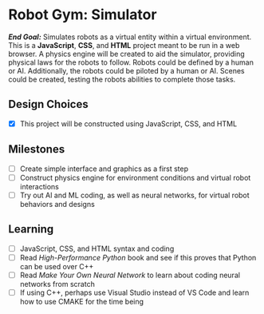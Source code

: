 # Robot Gym: Simulator
***End Goal:*** Simulates robots as a virtual entity within a virtual environment.  This is a **JavaScript**, **CSS**, and **HTML** project meant to be run in a web browser.  A physics engine will be created to aid the simulator, providing physical laws for the robots to follow.  Robots could be defined by a human or AI.  Additionally, the robots could be piloted by a human or AI.  Scenes could be created, testing the robots abilities to complete those tasks.

## Design Choices
- [x] This project will be constructed using JavaScript, CSS, and HTML

## Milestones
- [ ] Create simple interface and graphics as a first step
- [ ] Construct physics engine for environment conditions and virtual robot interactions
- [ ] Try out AI and ML coding, as well as neural networks, for virtual robot behaviors and designs

## Learning
- [ ] JavaScript, CSS, and HTML syntax and coding
- [ ] Read *High-Performance Python* book and see if this proves that Python can be used over C++
- [ ] Read *Make Your Own Neural Network* to learn about coding neural networks from scratch
- [ ] If using C++, perhaps use Visual Studio instead of VS Code and learn how to use CMAKE for the time being

